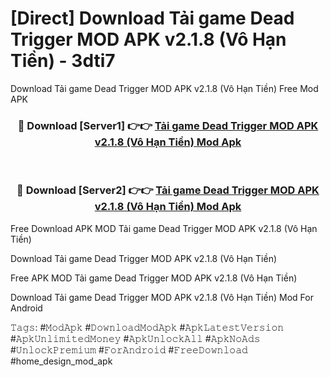 # [Direct] Download Tải game Dead Trigger MOD APK v2.1.8 (Vô Hạn Tiền) - 3dti7
Download Tải game Dead Trigger MOD APK v2.1.8 (Vô Hạn Tiền) Free Mod APK

<div align="center">
<h3>🔴 Download [Server1] 👉👉 <a href="https://apk-comot.site?title=Tải_game_Dead_Trigger_MOD_APK_v2.1.8_(Vô_Hạn_Tiền)">Tải game Dead Trigger MOD APK v2.1.8 (Vô Hạn Tiền) Mod Apk</a></h3><br>

<h3>🔴 Download [Server2] 👉👉 <a href="https://apk-comot.site?title=Tải_game_Dead_Trigger_MOD_APK_v2.1.8_(Vô_Hạn_Tiền)">Tải game Dead Trigger MOD APK v2.1.8 (Vô Hạn Tiền) Mod Apk</a></h3>
</div>


Free Download APK MOD Tải game Dead Trigger MOD APK v2.1.8 (Vô Hạn Tiền)

Download Tải game Dead Trigger MOD APK v2.1.8 (Vô Hạn Tiền) 

Free APK MOD Tải game Dead Trigger MOD APK v2.1.8 (Vô Hạn Tiền) 

Download Tải game Dead Trigger MOD APK v2.1.8 (Vô Hạn Tiền) Mod For Android

𝚃𝚊𝚐𝚜: #𝙼𝚘𝚍𝙰𝚙𝚔 #𝙳𝚘𝚠𝚗𝚕𝚘𝚊𝚍𝙼𝚘𝚍𝙰𝚙𝚔 #𝙰𝚙𝚔𝙻𝚊𝚝𝚎𝚜𝚝𝚅𝚎𝚛𝚜𝚒𝚘𝚗 #𝙰𝚙𝚔𝚄𝚗𝚕𝚒𝚖𝚒𝚝𝚎𝚍𝙼𝚘𝚗𝚎𝚢 #𝙰𝚙𝚔𝚄𝚗𝚕𝚘𝚌𝚔𝙰𝚕𝚕 #𝙰𝚙𝚔𝙽𝚘𝙰𝚍𝚜 #𝚄𝚗𝚕𝚘𝚌𝚔𝙿𝚛𝚎𝚖𝚒𝚞𝚖 #𝙵𝚘𝚛𝙰𝚗𝚍𝚛𝚘𝚒𝚍 #𝙵𝚛𝚎𝚎𝙳𝚘𝚠𝚗𝚕𝚘𝚊𝚍 #home_design_mod_apk